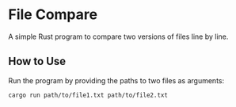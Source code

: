 # File Compare
A simple Rust program to compare two versions of files line by line.

## How to Use
Run the program by providing the paths to two files as arguments:

```bash
cargo run path/to/file1.txt path/to/file2.txt
```
